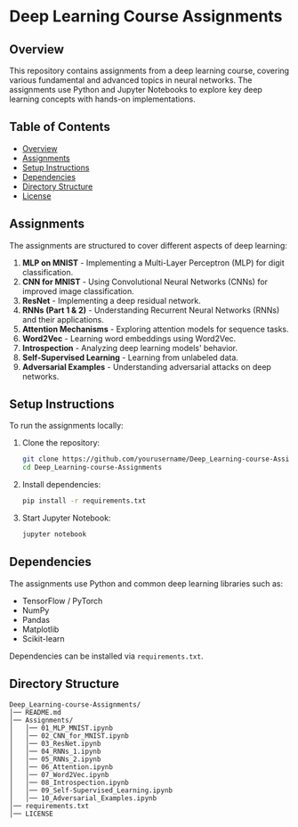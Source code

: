 # Deep Learning Course Assignments

## Overview
This repository contains assignments from a deep learning course, covering various fundamental and advanced topics in neural networks. The assignments use Python and Jupyter Notebooks to explore key deep learning concepts with hands-on implementations.

## Table of Contents
- [Overview](#overview)
- [Assignments](#assignments)
- [Setup Instructions](#setup-instructions)
- [Dependencies](#dependencies)
- [Directory Structure](#directory-structure)
- [License](#license)

## Assignments
The assignments are structured to cover different aspects of deep learning:

1. **MLP on MNIST** - Implementing a Multi-Layer Perceptron (MLP) for digit classification.
2. **CNN for MNIST** - Using Convolutional Neural Networks (CNNs) for improved image classification.
3. **ResNet** - Implementing a deep residual network.
4. **RNNs (Part 1 & 2)** - Understanding Recurrent Neural Networks (RNNs) and their applications.
5. **Attention Mechanisms** - Exploring attention models for sequence tasks.
6. **Word2Vec** - Learning word embeddings using Word2Vec.
7. **Introspection** - Analyzing deep learning models' behavior.
8. **Self-Supervised Learning** - Learning from unlabeled data.
9. **Adversarial Examples** - Understanding adversarial attacks on deep networks.

## Setup Instructions
To run the assignments locally:

1. Clone the repository:
   ```bash
   git clone https://github.com/yourusername/Deep_Learning-course-Assignments.git
   cd Deep_Learning-course-Assignments
   ```
2. Install dependencies:
   ```bash
   pip install -r requirements.txt
   ```
3. Start Jupyter Notebook:
   ```bash
   jupyter notebook
   ```

## Dependencies
The assignments use Python and common deep learning libraries such as:
- TensorFlow / PyTorch
- NumPy
- Pandas
- Matplotlib
- Scikit-learn

Dependencies can be installed via `requirements.txt`.

## Directory Structure
```
Deep_Learning-course-Assignments/
│── README.md
│── Assignments/
│   │── 01_MLP_MNIST.ipynb
│   │── 02_CNN_for_MNIST.ipynb
│   │── 03_ResNet.ipynb
│   │── 04_RNNs_1.ipynb
│   │── 05_RNNs_2.ipynb
│   │── 06_Attention.ipynb
│   │── 07_Word2Vec.ipynb
│   │── 08_Introspection.ipynb
│   │── 09_Self-Supervised_Learning.ipynb
│   │── 10_Adversarial_Examples.ipynb
│── requirements.txt
│── LICENSE
```


